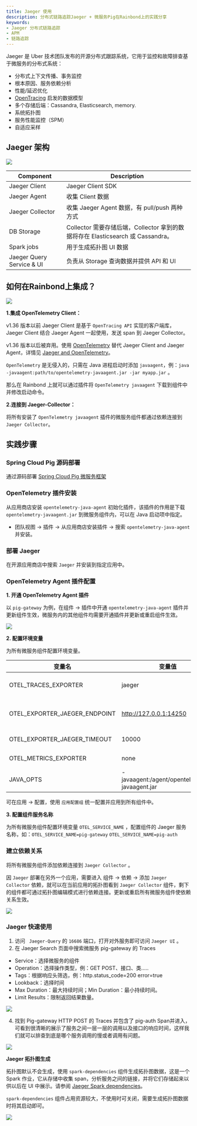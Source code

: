 ```yaml
---
title: Jaeger 使用
description: 分布式链路追踪Jaeger + 微服务Pig在Rainbond上的实践分享
keywords:
- Jaeger 分布式链路追踪
- APM
- 链路追踪
---
```


Jaeger 是 Uber 技术团队发布的开源分布式跟踪系统，它用于监控和故障排查基于微服务的分布式系统：

* 分布式上下文传播、事务监控
* 根本原因、服务依赖分析
* 性能/延迟优化
* [OpenTracing](http://opentracing.io/) 启发的数据模型
* 多个存储后端：Cassandra, Elasticsearch, memory.
* 系统拓扑图
* 服务性能监控（SPM）
* 自适应采样

## Jaeger 架构

![](https://static.goodrain.com/wechat/jaeger/1.png)

| Component                 | Description                                                  |
| ------------------------- | ------------------------------------------------------------ |
| Jaeger Client             | Jaeger Client SDK                                            |
| Jaeger Agent              | 收集 Client 数据                                             |
| Jaeger Collector          | 收集 Jaeger Agent 数据，有 pull/push 两种方式                |
| DB Storage                | Collector 需要存储后端，Collector 拿到的数据将存在 Elasticsearch 或 Cassandra。 |
| Spark jobs                | 用于生成拓扑图 UI 数据                                       |
| Jaeger Query Service & UI | 负责从 Storage 查询数据并提供 API 和 UI                      |

## 如何在Rainbond上集成？

![](https://static.goodrain.com/wechat/jaeger/2.png)

**1.集成 OpenTelemetry Client：**

v1.36 版本以前 Jaeger Client 是基于 `OpenTracing API` 实现的客户端库，Jaeger Client 结合 Jaeger Agent 一起使用，发送 span 到 Jaeger Collector。

v1.36 版本以后被弃用。使用 [OpenTelemetry](https://opentelemetry.io/) 替代  Jaeger Client and Jaeger Agent，详情见 [Jaeger and OpenTelemetry](https://medium.com/jaegertracing/jaeger-and-opentelemetry-1846f701d9f2)。

`OpenTelemetry` 是无侵入的，只需在 Java 进程启动时添加 `javaagent`，例：`java -javaagent:path/to/opentelemetry-javaagent.jar -jar myapp.jar` 。

那么在 Rainbond 上就可以通过插件将 `OpenTelemetry javaagent` 下载到组件中并修改启动命令。

**2.连接到 Jaeger-Collector：**

将所有安装了 `OpenTelemetry javaagent` 插件的微服务组件都通过依赖连接到 `Jaeger Collector`。

## 实践步骤

### Spring Cloud Pig 源码部署

通过源码部署 [Spring Cloud Pig 微服务框架](micro-service/example/pig)

### OpenTelemetry 插件安装

从应用商店安装 `opentelemetry-java-agent` 初始化插件，该插件的作用是下载 `opentelemetry-javaagent.jar` 到微服务组件内，可以在 Java 启动项中指定。

* 团队视图 -> 插件 -> 从应用商店安装插件 -> 搜索 `opentelemetry-java-agent` 并安装。

### 部署 Jaeger

在开源应用商店中搜索 `Jaeger` 并安装到指定应用中。

### OpenTelemetry Agent 插件配置

**1. 开通 OpenTelemetry Agent 插件**

以 `pig-gateway` 为例，在组件 -> 插件中开通 `opentelemetry-java-agent` 插件并更新组件生效，微服务内的其他组件均需要开通插件并更新或重启组件生效。

![](https://static.goodrain.com/wechat/jaeger/5.png)

**2. 配置环境变量**

为所有微服务组件配置环境变量。

| 变量名                        | 变量值                                        | 说明                           |
| ----------------------------- | --------------------------------------------- | ------------------------------ |
| OTEL_TRACES_EXPORTER          | jaeger                                        | 选择 Jaeger exporter           |
| OTEL_EXPORTER_JAEGER_ENDPOINT | http://127.0.0.1:14250                        | Jaeger Collector gRPC endpoint |
| OTEL_EXPORTER_JAEGER_TIMEOUT  | 10000                                         | 超时时间（毫秒）               |
| OTEL_METRICS_EXPORTER         | none                                          | Metrics 导出器                 |
| JAVA_OPTS                     | -javaagent:/agent/opentelemetry-javaagent.jar | Java 启动参数                  |

可在应用 -> 配置，使用 `应用配置组` 统一配置并应用到所有组件中。

**3. 配置组件服务名称**

为所有微服务组件配置环境变量 `OTEL_SERVICE_NAME` ，配置组件的 Jaeger 服务名称，如：`OTEL_SERVICE_NAME=pig-gateway` `OTEL_SERVICE_NAME=pig-auth` 

### 建立依赖关系

将所有微服务组件添加依赖连接到 `Jaeger Collector` 。

因 `Jaeger` 部署在另外一个应用，需要进入 组件 -> 依赖 -> 添加 `Jaeger Collector` 依赖，就可以在当前应用的拓扑图看到 `Jaeger Collector` 组件，剩下的组件都可通过拓扑图编辑模式进行依赖连接。更新或重启所有微服务组件使依赖关系生效。

![](https://static.goodrain.com/wechat/jaeger/7.png)

### Jaeger 快速使用

1. 访问 ` Jaeger-Query` 的 `16686` 端口，打开对外服务即可访问 `Jaeger UI` 。
2. 在 Jaeger Search 页面中搜索微服务 pig-gateway 的 Traces
* Service：选择微服务的组件
* Operation：选择操作类型，例：GET POST、接口、类.....
* Tags：根据响应头筛选，例：http.status_code=200 error=true
* Lookback：选择时间
* Max Duration：最大持续时间；Min Duration：最小持续时间。
* Limit Results：限制返回结果数量。

![](https://static.goodrain.com/wechat/jaeger/10.png)

4. 找到 Pig-gateway HTTP POST 的 Traces 并包含了 pig-auth Span并进入，可看到很清晰的展示了服务之间一层一层的调用以及接口的响应时间，这样我们就可以排查到底是哪个服务调用的慢或者调用有问题。

![](https://static.goodrain.com/wechat/jaeger/11.png)

**Jaeger 拓扑图生成**

拓扑图默认不会生成，使用 `spark-dependencies` 组件生成拓扑图数据，这是一个 Spark 作业，它从存储中收集 span，分析服务之间的链接，并将它们存储起来以供以后在 UI 中展示。请参阅 [Jaeger Spark dependencies](https://github.com/jaegertracing/spark-dependencies)。

`spark-dependencies` 组件占用资源较大，不使用时可关闭，需要生成拓扑图数据时将其启动即可。

![](https://static.goodrain.com/wechat/jaeger/9.png)

